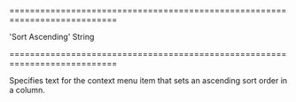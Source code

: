 ===========================================================================
<!--default-->'Sort Ascending'<!--/default-->
<!--type-->String<!--/type-->
===========================================================================

<!--shortDescription-->
Specifies text for the context menu item that sets an ascending sort order in a column.
<!--/shortDescription-->

<!--fullDescription-->

<!--/fullDescription-->